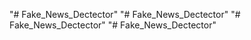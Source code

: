 "# Fake_News_Dectector" 
"# Fake_News_Dectector" 
"# Fake_News_Dectector" 
"# Fake_News_Dectector" 
